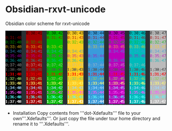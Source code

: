 Obsidian-rxvt-unicode
=====================

Obsidian color scheme for rxvt-unicode

![Colors](./resources/obsidian-rxvt-unicode.png)

* Installation
Copy contents from '''dot-Xdefaults''' file to your own'''.Xdefaults'''.
Or just copy the file under tour home directory and rename it to '''.Xdefaults'''.
